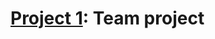 # [Project 1](https://github.com/hendraanggrian/IIT-CS487/blob/assets/assignments/proj1.pdf): Team project
